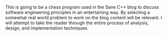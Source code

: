 This is going to be a chess program used in the Sane C++ blog to discuss software
engineering principles in an entertaining way.  By selecting a somewhat real world
problem to work on the blog content will be relevant.  I will attempt to take the
reader through the entire process of analysis, design, and implementation techniques.
